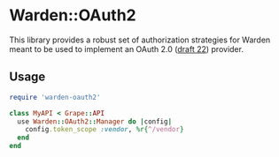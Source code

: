 # Warden::OAuth2

This library provides a robust set of authorization strategies for
Warden meant to be used to implement an OAuth 2.0 ([draft 22][oauth2])
provider.

## Usage

```ruby
require 'warden-oauth2'

class MyAPI < Grape::API
  use Warden::OAuth2::Manager do |config|
    config.token_scope :vendor, %r{^/vendor}
  end
end
```

[oauth2]: http://tools.ietf.org/html/draft-ietf-oauth-v2-22
